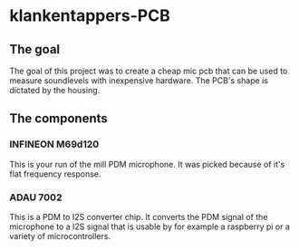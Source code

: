 # klankentappers-PCB

## The goal
The goal of this project was to create a cheap mic pcb that can be used to measure soundlevels with inexpensive hardware. 
The PCB's shape is dictated by the housing. 

## The components
### INFINEON M69d120
This is your run of the mill PDM microphone. It was picked because of it's flat frequency response.
### ADAU 7002
This is a PDM to I2S converter chip. It converts the PDM signal of the microphone to a I2S signal that is usable by for example a raspberry pi or a variety of microcontrollers.

